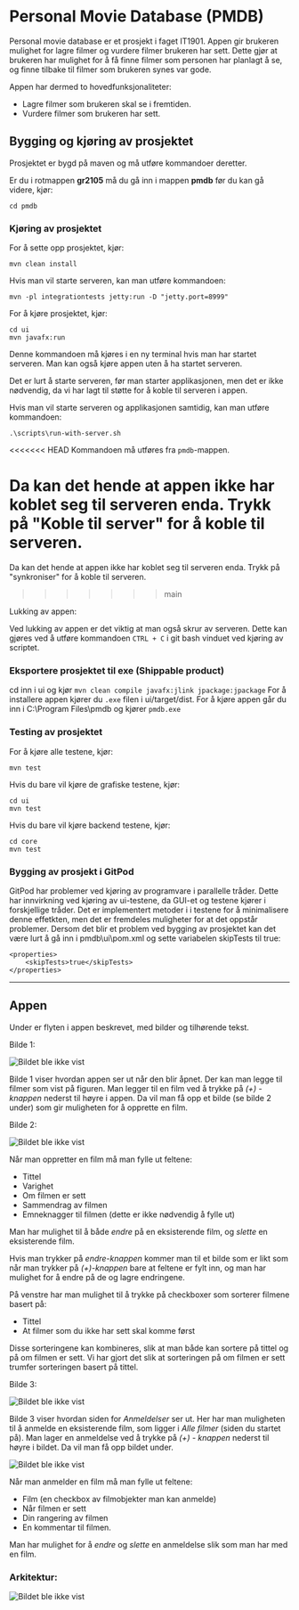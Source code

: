 # Personal Movie Database (PMDB)

Personal movie database er et prosjekt i faget IT1901. Appen gir brukeren mulighet for lagre filmer og vurdere filmer brukeren har sett. Dette gjør at brukeren har mulighet for å få finne filmer som personen har planlagt å se, og finne tilbake til filmer som brukeren synes var gode.

Appen har dermed to hovedfunksjonaliteter:

- Lagre filmer som brukeren skal se i fremtiden.
- Vurdere filmer som brukeren har sett.

## Bygging og kjøring av prosjektet

Prosjektet er bygd på maven og må utføre kommandoer deretter.

Er du i rotmappen **gr2105** må du gå inn i mappen **pmdb** før du kan gå videre, kjør:

```
cd pmdb
```

### Kjøring av prosjektet

For å sette opp prosjektet, kjør:

```
mvn clean install
```

Hvis man vil starte serveren, kan man utføre kommandoen: 
```
mvn -pl integrationtests jetty:run -D "jetty.port=8999"
```

For å kjøre prosjektet, kjør:

```
cd ui
mvn javafx:run
```
Denne kommandoen må kjøres i en ny terminal hvis man har startet serveren. Man kan også kjøre appen uten å ha startet serveren.

Det er lurt å starte serveren, før man starter applikasjonen, men det er ikke nødvendig, da vi har lagt til støtte for å koble til serveren i appen. 


Hvis man vil starte serveren og applikasjonen samtidig, kan man utføre kommandoen:

```
.\scripts\run-with-server.sh
```
<<<<<<< HEAD
Kommandoen må utføres fra `pmdb`-mappen.

Da kan det hende at appen ikke har koblet seg til serveren enda. Trykk på "Koble til server" for å koble til serveren.
=======

Da kan det hende at appen ikke har koblet seg til serveren enda. Trykk på "synkroniser" for å koble til serveren.
>>>>>>> main

Lukking av appen:

Ved lukking av appen er det viktig at man også skrur av serveren. Dette kan gjøres ved å utføre kommandoen `CTRL + C` i git bash vinduet ved kjøring av scriptet.

### Eksportere prosjektet til exe (Shippable product)

cd inn i ui og kjør `mvn clean compile javafx:jlink jpackage:jpackage`
For å installere appen kjører du `.exe` filen i ui/target/dist.
For å kjøre appen går du inn i C:\Program Files\pmdb og kjører `pmdb.exe`

### Testing av prosjektet

For å kjøre alle testene, kjør:

```
mvn test
```

Hvis du bare vil kjøre de grafiske testene, kjør:

```
cd ui
mvn test
```

Hvis du bare vil kjøre backend testene, kjør:

```
cd core
mvn test
```

### Bygging av prosjekt i GitPod

GitPod har problemer ved kjøring av programvare i parallelle tråder. Dette har innvirkning ved kjøring av ui-testene, da GUI-et og testene kjører i forskjellige tråder. Det er implementert metoder i i testene for å minimalisere denne effetkten, men det er fremdeles muligheter for at det oppstår problemer. Dersom det blir et problem ved bygging av prosjektet kan det være lurt å gå inn i pmdb\ui\pom.xml og sette variabelen skipTests til true:

```
<properties>
    <skipTests>true</skipTests>
</properties>
```

---

## Appen

Under er flyten i appen beskrevet, med bilder og tilhørende tekst.

Bilde 1:

![Bildet ble ikke vist](images/allmovies.png)

Bilde 1 viser hvordan appen ser ut når den blir åpnet. Der kan man legge til filmer som vist på figuren. Man legger til en film ved å trykke på _(+) - knappen_ nederst til høyre i appen. Da vil man få opp et bilde (se bilde 2 under) som gir muligheten for å opprette en film.

Bilde 2:

![Bildet ble ikke vist](images/movieImage.png)

Når man oppretter en film må man fylle ut feltene:

- Tittel
- Varighet
- Om filmen er sett
- Sammendrag av filmen
- Emneknagger til filmen (dette er ikke nødvendig å fylle ut)

Man har mulighet til å både _endre_ på en eksisterende film, og _slette_ en eksisterende film.

Hvis man trykker på _endre-knappen_ kommer man til et bilde som er likt som når man trykker på _(+)-knappen_ bare at feltene er fylt inn, og man har mulighet for å endre på de og lagre endringene.

På venstre har man mulighet til å trykke på checkboxer som sorterer filmene basert på:

- Tittel
- At filmer som du ikke har sett skal komme først

Disse sorteringene kan kombineres, slik at man både kan sortere på tittel og på om filmen er sett. Vi har gjort det slik at sorteringen på om filmen er sett trumfer sorteringen basert på tittel.

Bilde 3:

![Bildet ble ikke vist](images/reviewedMovies.png)

Bilde 3 viser hvordan siden for _Anmeldelser_ ser ut. Her har man muligheten til å anmelde en eksisterende film, som ligger i _Alle filmer_ (siden du startet på). Man lager en anmeldelse ved å trykke på _(+) - knappen_ nederst til høyre i bildet. Da vil man få opp bildet under.

![Bildet ble ikke vist](images/reviewImage.png)

Når man anmelder en film må man fylle ut feltene:

- Film (en checkbox av filmobjekter man kan anmelde)
- Når filmen er sett
- Din rangering av filmen
- En kommentar til filmen.

Man har mulighet for å _endre_ og _slette_ en anmeldelse slik som man har med en film.

### Arkitektur:

![Bildet ble ikke vist](images/packageStructure.png)
